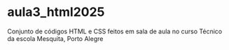 # aula3_html2025
Conjunto de códigos HTML e CSS feitos em sala de aula no curso Técnico da escola Mesquita, Porto Alegre
